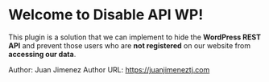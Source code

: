 # Welcome to Disable API WP!

This plugin is a solution that we can implement to hide the **WordPress REST API** and prevent those users who are **not registered** on our website from **accessing our data**.

Author: Juan Jimenez
Author URL: https://juanjimeneztj.com